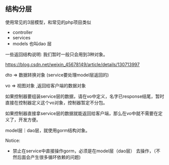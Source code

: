 ## 结构分层

使用常见的3层模型，和常见的php项目类似 
- controller
- services
- models 也叫dao 层



一些返回结构说明: 我们暂时一般只会用到3种对象。 

https://blog.csdn.net/weixin_45678149/article/details/130713997

dto => 数据转换对象 (service要处理model层返回的)

vo  => 视图对象 ,返回给客户端的数据对象

如果控制器要组装service层的数据，请在vo中定义，名字已response结尾，暂时直接在控制器定义这个vo对象，控制器暂定不分包。 

如果控制器直接拿service层的数据就能返回给客户端，那么在vo中就不需要在定义了，开发方便。

model层｜dao层，就使用gorm结构对象。


Notice:
- 禁止在service中直接操作gorm，必须是在model层（dao层） 去操作，（不然后面会产生很多循环依赖的问题) 

